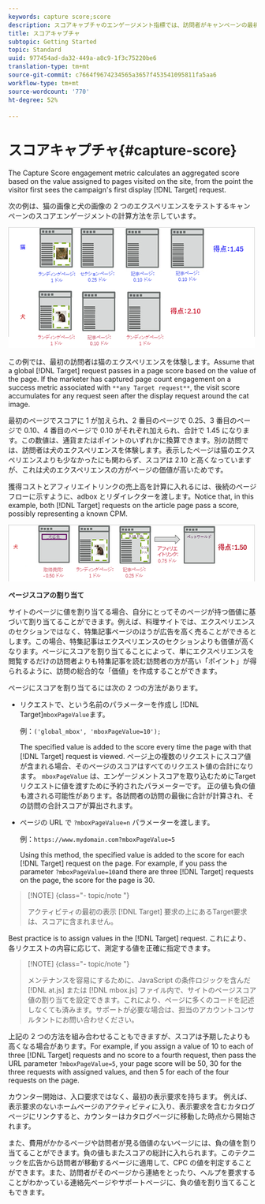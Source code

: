 ```yaml
---
keywords: capture score;score
description: スコアキャプチャのエンゲージメント指標では、訪問者がキャンペーンの最初の表示Targetリクエストを最初に見た時点から、サイトで訪問されたページに割り当てられた値に基づいて集計スコアを計算します。
title: スコアキャプチャ
subtopic: Getting Started
topic: Standard
uuid: 977454ad-da32-449a-a8c9-1f3c75220be6
translation-type: tm+mt
source-git-commit: c7664f9674234565a3657f453541095811fa5aa6
workflow-type: tm+mt
source-wordcount: '770'
ht-degree: 52%

---
```



# スコアキャプチャ{#capture-score}

The Capture Score engagement metric calculates an aggregated score based on the value assigned to pages visited on the site, from the point the visitor first sees the campaign&#39;s first display [!DNL Target] request.

次の例は、猫の画像と犬の画像の 2 つのエクスペリエンスをテストするキャンペーンのスコアエンゲージメントの計算方法を示しています。

![](assets/example_score.png)

この例では、最初の訪問者は猫のエクスペリエンスを体験します。Assume that a global [!DNL Target] request passes in a page score based on the value of the page. If the marketer has captured page count engagement on a success metric associated with `**any Target request**`, the visit score accumulates for any request seen after the display request around the cat image.

最初のページでスコアに 1 が加えられ、2 番目のページで 0.25、3 番目のページで 0.10、4 番目のページで 0.10 がそれぞれ加えられ、合計で 1.45 になります。この数値は、通貨またはポイントのいずれかに換算できます。別の訪問では、訪問者は犬のエクスペリエンスを体験します。表示したページは猫のエクスペリエンスよりも少なかったにも関わらず、スコアは 2.10 と高くなっていますが、これは犬のエクスペリエンスの方がページの価値が高いためです。

獲得コストとアフィリエイトリンクの売上高を計算に入れるには、後続のページフローに示すように、adbox とリダイレクターを渡します。Notice that, in this example, both [!DNL Target] requests on the article page pass a score, possibly representing a known CPM.

![](assets/example_score2.png)

**ページスコアの割り当て**

サイトのページに値を割り当てる場合、自分にとってそのページが持つ価値に基づいて割り当てることができます。例えば、料理サイトでは、エクスペリエンスのセクションではなく、特集記事ページのほうが広告を高く売ることができるとします。この場合、特集記事はエクスペリエンスのセクションよりも価値が高くなります。ページにスコアを割り当てることによって、単にエクスペリエンスを閲覧するだけの訪問者よりも特集記事を読む訪問者の方が高い「ポイント」が得られるように、訪問の総合的な「価値」を作成することができます。

ページにスコアを割り当てるには次の 2 つの方法があります。

* リクエストで、という名前のパラメーターを作成し [!DNL Target]`mboxPageValue`ます。

   例：`('global_mbox', 'mboxPageValue=10');`

   The specified value is added to the score every time the page with that [!DNL Target] request is viewed. ページ上の複数のリクエストにスコア値が含まれる場合、そのページのスコアはすべてのリクエスト値の合計になります。 `mboxPageValue` は、エンゲージメントスコアを取り込むためにTargetリクエストに値を渡すために予約されたパラメーターです。 正の値も負の値も渡される可能性があります。各訪問者の訪問の最後に合計が計算され、その訪問の合計スコアが算出されます。

* ページの URL で `?mboxPageValue=n` パラメーターを渡します。

   例：`https://www.mydomain.com?mboxPageValue=5`

   Using this method, the specified value is added to the score for each [!DNL Target] request on the page. For example, if you pass the parameter `?mboxPageValue=10`and there are three [!DNL Target] requests on the page, the score for the page is 30.

>[!NOTE] {class=&quot;- topic/note &quot;}
>
>アクティビティの最初の表示 [!DNL Target] 要求の上にあるTarget要求は、スコアに含まれません。

Best practice is to assign values in the [!DNL Target] request. これにより、各リクエストの内容に応じて、測定する値を正確に指定できます。

>[!NOTE] {class=&quot;- topic/note &quot;}
>
>メンテナンスを容易にするために、JavaScript の条件ロジックを含んだ [!DNL at.js] または [!DNL mbox.js] ファイル内で、サイトのページスコア値の割り当てを設定できます。これにより、ページに多くのコードを記述しなくても済みます。サポートが必要な場合は、担当のアカウントコンサルタントにお問い合わせください。

上記の 2 つの方法を組み合わせることもできますが、スコアは予期したよりも高くなる場合があります。For example, if you assign a value of 10 to each of three [!DNL Target] requests and no score to a fourth request, then pass the URL parameter `?mboxPageValue=5`, your page score will be 50, 30 for the three requests with assigned values, and then 5 for each of the four requests on the page.

カウンター開始は、入口要求ではなく、最初の表示要求を持ちます。 例えば、表示要求のないホームページのアクティビティに入り、表示要求を含むカタログページにリンクすると、カウンターはカタログページに移動した時点から開始されます。

また、費用がかかるページや訪問者が見る価値のないページには、負の値を割り当てることができます。負の値もまたスコアの総計に入れられます。このテクニックを広告から訪問者が移動するページに適用して、CPC の値を判定することができます。また、訪問者がそのページから連絡をとったり、ヘルプを要求することがわかっている連絡先ページやサポートページに、負の値を割り当てることもできます。
